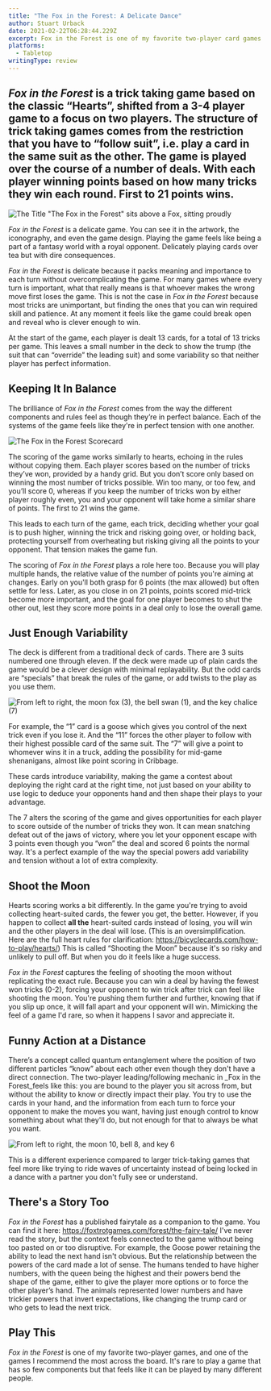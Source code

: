 ```yaml
---
title: "The Fox in the Forest: A Delicate Dance"
author: Stuart Urback
date: 2021-02-22T06:28:44.229Z
excerpt: Fox in the Forest is one of my favorite two-player card games.
platforms:
  - Tabletop
writingType: review
---
```

*Fox in the Forest* is a trick taking game based on the classic “Hearts”, shifted from a 3-4 player game to a focus on two players. The structure of trick taking games comes from the restriction that you have to “follow suit”, i.e. play a card in the same suit as the other. The game is played over the course of a number of deals. With each player winning points based on how many tricks they win each round. First to 21 points wins. 
---

![The Title "The Fox in the Forest" sits above a Fox, sitting proudly](/static/img/img_0475.jpeg "The Fox in the Forest Game Cover")

*Fox in the Forest* is a delicate game. You can see it in the artwork, the iconography, and even the game design. Playing the game feels like being a part of a fantasy world with a royal opponent. Delicately playing cards over tea but with dire consequences. 

*Fox in the Forest* is delicate because it packs meaning and importance to each turn without overcomplicating the game. For many games where every turn is important, what that really means is that whoever makes the wrong move first loses the game. This is not the case in *Fox in the Forest* because most tricks are unimportant, but finding the ones that you can win required skill and patience. At any moment it feels like the game could break open and reveal who is clever enough to win. 

At the start of the game, each player is dealt 13 cards, for a total of 13 tricks per game.  This leaves a small number in the deck to show the trump (the suit that can “override” the leading suit) and some variability so that neither player has perfect information. 

## Keeping It In Balance

The brilliance of *Fox in the Forest* comes from the way the different components and rules feel as though they’re in perfect balance. Each of the systems of the game feels like they're in perfect tension with one another.

![](/static/img/img_0472.jpeg "The Fox in the Forest Scorecard")

The scoring of the game works similarly to hearts, echoing in the rules without copying them.  Each player scores based on the number of tricks they’ve won, provided by a handy grid. But you don’t score only based on winning the most number of tricks possible. Win too many, or too few, and you’ll score 0, whereas if you keep the number of tricks won by either player roughly even, you and your opponent will take home a similar share of points. The first to 21 wins the game.

This leads to each turn of the game, each trick, deciding whether your goal is to push higher, winning the trick and risking going over, or holding back, protecting yourself from overheating but risking giving all the points to your opponent. That tension makes the game fun. 

The scoring of *Fox in the Forest* plays a role here too. Because you will play multiple hands, the relative value of the number of points you're aiming at changes. Early on you'll both grasp for 6 points (the max allowed) but often settle for less. Later, as you close in on 21 points, points scored mid-trick become more important, and the goal for one player becomes to shut the other out, lest they score more points in a deal only to lose the overall game. 

## Just Enough Variability

The deck is different from a traditional deck of cards. There are 3 suits numbered one through eleven. If the deck were made up of plain cards the game would be a clever design with minimal replayability. But the odd cards are “specials” that break the rules of the game, or add twists to the play as you use them. 

![From left to right, the moon fox (3), the bell swan (1), and the key chalice (7)](/static/img/img_0473.jpeg "The Special Cards")

For example, the “1” card is a goose which gives you control of the next trick even if you lose it. And the “11” forces the other player to follow with their highest possible card of the same suit. The “7” will give a point to whomever wins it in a truck, adding the possibility for mid-game shenanigans, almost like point scoring in Cribbage.

These cards introduce variability, making the game a contest about deploying the right card at the right time, not just based on your ability to use logic to deduce your opponents hand and then shape their plays to your advantage. 

The 7 alters the scoring of the game and gives opportunities for each player to score outside of the number of tricks they won. It can mean snatching defeat out of the jaws of victory, where you let your opponent escape with 3 points even though you “won” the deal and scored 6 points the normal way. It's a perfect example of the way the special powers add variability and tension without a lot of extra complexity. 

## Shoot the Moon

Hearts scoring works a bit differently. In the game you're trying to avoid collecting heart-suited cards, the fewer you get, the better. However, if you happen to collect **all the** heart-suited cards instead of losing, you will win and the other players in the deal will lose. (This is an oversimplification. Here are the full heart rules for clarification: https://bicyclecards.com/how-to-play/hearts/) This is called “Shooting the Moon” because it's so risky and unlikely to pull off. But when you do it feels like a huge success. 

*Fox in the Forest* captures the feeling of shooting the moon without replicating the exact rule. Because you can win a deal by having the fewest won tricks (0-2), forcing your opponent to win trick after trick can feel like shooting the moon. You're pushing them further and further, knowing that if you slip up once, it will fall apart and your opponent will win. Mimicking the feel of a game I'd rare, so when it happens I savor and appreciate it.

## Funny Action at a Distance

There’s a concept called quantum entanglement where the position of two different particles “know” about each other even though they don't have a direct connection. The two-player leading/following mechanic in _Fox in the Forest_feels like this: you are bound to the player you sit across from, but without the ability to know or directly impact their play. You try to use the cards in your hand, and the information from each turn to force your opponent to make the moves you want, having just enough control to know something about what they'll do, but not enough for that to always be what you want. 

![From left to right, the moon 10, bell 8, and key 6](/static/img/img_0474.jpeg "The \"normal\" cards")

This is a different experience compared to larger trick-taking games that feel more like trying to ride waves of uncertainty instead of being locked in a dance with a partner you don't fully see or understand.

## There's a Story Too

*Fox in the Forest* has a published fairytale as a companion to the game. You can find it here: <https://foxtrotgames.com/forest/the-fairy-tale/> I've never read the story, but the context feels connected to the game without being too pasted on or too disruptive.  For example, the Goose power retaining the ability to lead the next hand isn't obvious. But the relationship between the powers of the card made a lot of sense. The humans tended to have higher numbers, with the queen being the highest and their powers bend the shape of the game, either to give the player more options or to force the other player’s hand.  The animals represented lower numbers and have trickier powers that invert expectations, like changing the trump card or who gets to lead the next trick.

## Play This

*Fox in the Forest* is one of my favorite two-player games, and one of the games I recommend the most across the board. It's rare to play a game that has so few components but that feels like it can be played by many different people.